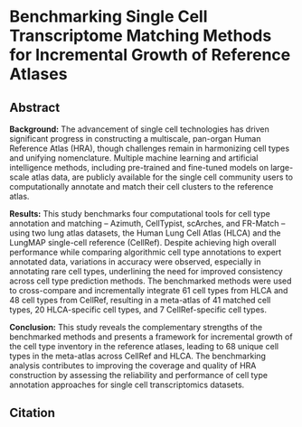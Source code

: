 # Benchmarking Single Cell Transcriptome Matching Methods for Incremental Growth of Reference Atlases

## Abstract
**Background:** The advancement of single cell technologies has driven significant progress in
constructing a multiscale, pan-organ Human Reference Atlas (HRA), though challenges remain
in harmonizing cell types and unifying nomenclature. Multiple machine learning and artificial
intelligence methods, including pre-trained and fine-tuned models on large-scale atlas data, are
publicly available for the single cell community users to computationally annotate and match
their cell clusters to the reference atlas.  

**Results:** This study benchmarks four computational tools for cell type annotation and matching
– Azimuth, CellTypist, scArches, and FR-Match – using two lung atlas datasets, the Human
Lung Cell Atlas (HLCA) and the LungMAP single-cell reference (CellRef). Despite achieving
high overall performance while comparing algorithmic cell type annotations to expert annotated
data, variations in accuracy were observed, especially in annotating rare cell types, underlining
the need for improved consistency across cell type prediction methods. The benchmarked
methods were used to cross-compare and incrementally integrate 61 cell types from HLCA and
48 cell types from CellRef, resulting in a meta-atlas of 41 matched cell types, 20 HLCA-specific
cell types, and 7 CellRef-specific cell types.  

**Conclusion:** This study reveals the complementary strengths of the benchmarked methods and
presents a framework for incremental growth of the cell type inventory in the reference atlases,
leading to 68 unique cell types in the meta-atlas across CellRef and HLCA. The benchmarking
analysis contributes to improving the coverage and quality of HRA construction by assessing
the reliability and performance of cell type annotation approaches for single cell transcriptomics
datasets.


## Citation
